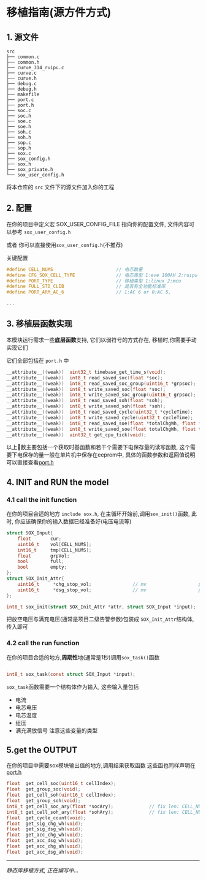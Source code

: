 # 移植指南(源方件方式)
## 1. 源文件
```shell
src
├── common.c
├── common.h
├── curve_314_ruipu.c
├── curve.c
├── curve.h
├── debug.c
├── debug.h
├── makefile
├── port.c
├── port.h
├── soc.c
├── soc.h
├── soe.c
├── soe.h
├── soh.c
├── soh.h
├── sop.c
├── sop.h
├── sox.c
├── sox_config.h
├── sox.h
├── sox_private.h
└── sox_user_config.h

```
将本仓库的 `src` 文件下的源文件加入你的工程

## 2. 配置
在你的项目中定义宏 SOX_USER_CONFIG_FILE 指向你的配置文件, 文件内容可以参考 `sox_user_config.h`

或者 你可以直接使用`sox_user_config.h`(不推荐)


关键配置
```c
#define CELL_NUMS                       // 电芯数量
#define CFG_SOX_CELL_TYPE               // 电芯类型 1:eve 100AH 2:ruipu 314AH   
#define PORT_TYPE                       // 移植类型 1:linux 2:mcu             
#define FULL_STD_CLIB                   // 是否有全功能标准库
#define PORT_ARM_AC_6                   // 1:AC 6 or 0:AC 5, 

...
```

## 3. 移植层函数实现
本模块运行需求一些**底层函数**支持, 它们以弱符号的方式存在, 移植时,你需要手动实现它们

它们全部包括在 `port.h` 中

```c
__attribute__((weak))  uint32_t timebase_get_time_s(void);
__attribute__((weak))  int8_t read_saved_soc(float *soc);
__attribute__((weak))  int8_t read_saved_soc_group(uint16_t *grpsoc);
__attribute__((weak))  int8_t write_saved_soc(float *soc);
__attribute__((weak))  int8_t write_saved_soc_group(uint16_t grpsoc);
__attribute__((weak))  int8_t read_saved_soh(float *soh);
__attribute__((weak))  int8_t write_saved_soh(float *soh);
__attribute__((weak))  int8_t read_saved_cycle(uint32_t *cycleTime);
__attribute__((weak))  int8_t write_saved_cycle(uint32_t cycleTime);
__attribute__((weak))  int8_t read_saved_soe(float *totalChgWh, float *totalDsgWh, float *totalChgAh, float *totalDsgAh);
__attribute__((weak))  int8_t write_saved_soe(float totalChgWh, float totalDsgWh, float totalChgAh, float totalDsgAh);
__attribute__((weak))  uint32_t get_cpu_tick(void);
```
以上𠚚数主要包括一个获取时基函数和若干个需要下电保存量的读写函数, 这个需要下电保存的量一般在单片机中保存在eeprom中, 具体的函数参数和返回值说明可以直接查看[port.h](../src/port.h)



## 4. **INIT** and **RUN** the model

### 4.1 call the **init** function
在你的项目合适的地方 `include sox.h`, 在主循环开始前,调用`sox_init()`函数, 此时, 你应该确保你的输入数据已经准备好(电压电流等)

```c
struct SOX_Input{
    float       cur;                       
    uint16_t    vol[CELL_NUMS];
    int16_t     tmp[CELL_NUMS];
    float       grpVol;
    bool        full;
    bool        empty;
};
struct SOX_Init_Attr{
    uint16_t     *chg_stop_vol;               // mv                   pass in by init func, use pointer to sync parameter changed by user(user operation)     
    uint16_t     *dsg_stop_vol;               // mv                   pass in by init func, use pointer to sync parameter changed by user(user operation)   
};

int8_t sox_init(struct SOX_Init_Attr *attr, struct SOX_Input *input);
```
把放空电压与满充电压(通常是项目二级告警参数)包装成 `SOX_Init_Attr`结构体, 传入即可
### 4.2 call the **run** function
在你的项目合适的地方,**周期性**地(通常是1秒)调用`sox_task()`函数
```c

int8_t sox_task(const struct SOX_Input *input);
```
`sox_task`函数需要一个结构体作为输入, 这些输入量包括
* 电流
* 电芯电压
* 电芯温度
* 组压
* 满充满放信号
注意这些变量的类型

## 5.get the **OUTPUT**
在你的项目中需要sox模块输出值的地方,调用结果获取函数
这些函也同样声明在[port.h](../src/sox.h)
```c
float  get_cell_soc(uint16_t cellIndex);
float  get_group_soc(void);
float  get_cell_soh(uint16_t cellIndex);
float  get_group_soh(void);
int8_t get_cell_soc_ary(float *socAry);             // fix len: CELL_NUMS
int8_t get_cell_soh_ary(float *sohAry);             // fix len: CELL_NUMS
float  get_cycle_count(void);
float  get_sig_chg_wh(void);
float  get_sig_dsg_wh(void);
float  get_acc_chg_wh(void);
float  get_acc_dsg_wh(void);
float  get_acc_chg_ah(void);
float  get_acc_dsg_ah(void);
```






-------
*静态库移植方式, 正在编写中...*

